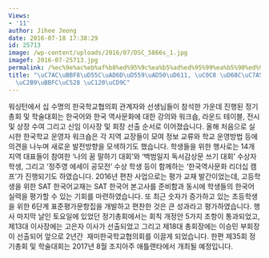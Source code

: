 ```yaml
---
Views:
- '11'
author: Jihee Jeong
date: 2016-07-18 17:38:29
id: 25713
image: /wp-content/uploads/2016/07/DSC_5866s_1.jpg
imagef: 2016-07-25713.jpg
permalink: /%ec%9e%ac%eb%af%b8%ed%95%9c%ea%b5%ad%ed%95%99%ea%b5%90%ed%98%91-%ec%83%88-%ed%9a%8c%ec%9e%a5%ec%97%90-%ec%9d%b4%ec%8a%b9%eb%af%bc%ec%94%a8-%ec%84%a0%ec%b6%9c/
title: "\uC7AC\uBBF8\uD55C\uAD6D\uD559\uAD50\uD611, \uC0C8 \uD68C\uC7A5\uC5D0 \uC774\
  \uC2B9\uBBFC\uC528 \uC120\uCD9C"
---
```


워싱턴에서 십 수명의 한국학교협의회 관계자와 선생님들이 참석한 가운데 진행된 정기총회 및 학술대회는 한국어와 한국 역사문화에 대한 강의와 워크숍, 라운드 테이블, 전시 및 상장 수여 그리고 신임 이사장 및 회장 선출 순서로 이어졌습니다. 올해 처음으로 실시한 한국학교 운영자 워크숍은 각 지역 교장들이 모여 정보 교류와 학교 운영방법 등에 의견을 나누며 새로운 발전방향을 모색하기도 했습니다. 학생들을 위한 행사로는 14개 지역 대표들이 참여한 ‘나의 꿈 말하기 대회’와 ‘백범일지 독서감상문 쓰기 대회’ 수상자 학생, 그리고 ‘정주영 에세이 공모전’ 수상 학생 등이 함께하는 ‘한국역사문화 리더십 캠프’가 진행되기도 하였습니다. 2016년 편찬 사업으로는 평가 교재 발간이었는데, 고등학생을 위한 SAT 한국어교재는 SAT 한국어 본고사를 준비함과 동시에 학생들의 한국어 실력을 평가할 수 있는 기회를 마련하였습니다. 또 최근 숫자가 증가하고 있는 초등학생을 위한 6단계 표준평가문항집을 개발하고 편찬한 것은 큰 성과라고 평가하였습니다. 행사 마지막 날인 토요일에 있었던 정기총회에서는 회칙 개정안 5가지 조항이 통과되었고, 제13대 이사장에는 고은자 이사가 선출되었고 그리고 제18대 총회장에는 이승민 부회장이 선출되어 앞으로 2년간  재미한국학교협의회를 이끌게 되었습니다. 한편 제35회 정기총회 및 학술대회는 2017년 8월 조지아주 애틀랜타에서 개최될 예정입니다.